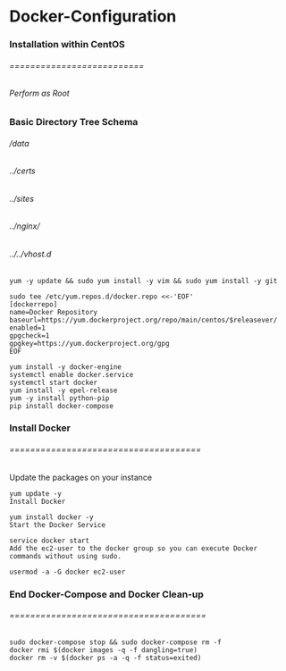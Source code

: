 # Docker-Configuration
### Installation within CentOS
###### ==========================
###### Perform as Root
### Basic Directory Tree Schema 
###### /data
###### ../certs
###### ../sites
###### ../nginx/
###### ../../vhost.d

```
yum -y update && sudo yum install -y vim && sudo yum install -y git
```

```
sudo tee /etc/yum.repos.d/docker.repo <<-'EOF'
[dockerrepo]
name=Docker Repository
baseurl=https://yum.dockerproject.org/repo/main/centos/$releasever/
enabled=1
gpgcheck=1
gpgkey=https://yum.dockerproject.org/gpg
EOF
```
```
yum install -y docker-engine
systemctl enable docker.service
systemctl start docker
yum install -y epel-release
yum -y install python-pip
pip install docker-compose
```

### Install Docker 
###### =====================================
Update the packages on your instance
```
yum update -y
Install Docker

yum install docker -y
Start the Docker Service

service docker start
Add the ec2-user to the docker group so you can execute Docker commands without using sudo.

usermod -a -G docker ec2-user
```




### End Docker-Compose and Docker Clean-up
###### ======================================
```
sudo docker-compose stop && sudo docker-compose rm -f
docker rmi $(docker images -q -f dangling=true)
docker rm -v $(docker ps -a -q -f status=exited)
```
